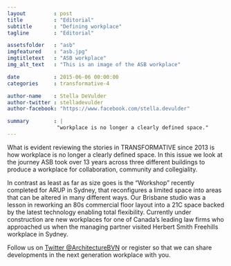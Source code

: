 ```yaml
---
layout         : post
title          : "Editorial"
subtitle       : "Defining workplace"
tagline        : "Editorial"

assetsfolder   : "asb"
imgfeatured    : "asb.jpg"
imgtitletext   : "ASB workplace"
img_alt_text   : "This is an image of the ASB workplace"

date           : 2015-06-06 00:00:00
categories     : transformative-4

author-name    : Stella DeVulder
author-twitter : stelladevulder
author-facebook: "https://www.facebook.com/stella.devulder"

summary        : |
                "workplace is no longer a clearly defined space."
---
```


What is evident reviewing the stories in TRANSFORMATIVE since 2013 is how workplace is no longer a clearly defined space.  In this issue we look at the journey ASB took over 13 years across three different buildings to produce a workplace for collaboration, community and collegiality. 

In contrast as least as far as size goes is the “Workshop” recently completed for ARUP in Sydney, that reconfigures a limited space into areas that can be altered in many different ways.  Our Brisbane studio was a lesson in reworking an 80s commercial floor layout into a 21C space backed by the latest technology enabling total flexibility. Currently under construction are new workplaces for one of Canada’s leading law firms who approached us when the managing partner visited Herbert Smith Freehills workplace in Sydney. 

Follow us on [Twitter @ArchitectureBVN](https://twitter.com/architecturebvn) or <a data-toggle="modal" data-target="#registrationModal">register</a> so that we can share developments in the next generation workplace with you.


